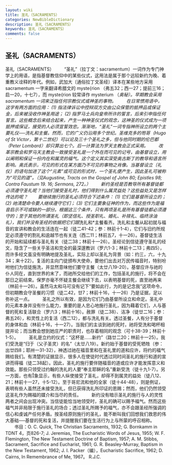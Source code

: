 ```yaml
---
layout: wiki
title: 圣礼（SACRAMENTS）
categories: NewBibleDictionary
description: 圣礼（SACRAMENTS）
keywords: 圣礼（SACRAMENTS）
comments: false
---
```


## 圣礼（SACRAMENTS）



圣礼（SACRAMENTS）
　　“圣礼”（拉丁文：sacramentum）一词作为专门神学上的用语，是指基督教信仰中的某些仪式，这用法是属于那个远较新约为晚、着重教义诠释的年代。例如，武加大〔通俗拉丁文圣经〕译本在某些地方采用 sacramentum 一字来翻译希腊文的 myste{rion （弗五32；西一27；提前三16；启一20，十七7），而 myste{rion 较常译作 mysterium （*奥秘）。早期教会采用 sacramentum 一词来泛指任何宗教仪式或神圣的事物。
　　在日常惯用语中，这字有两方面的应用： (1) 指法律诉讼中控辩双方交由公众保管的抵押品或保证金，后来被没收作神圣用途； (2) 指罗马士兵向皇帝所许的誓言，后来引申指任何誓言。这些概念后来结合起来，产生一种神圣仪式的观念，这神圣的仪式成为一项抵押或保证，接受的人必须宣誓效忠。渐渐地，“圣礼”一词专指神所设立的两个主要礼仪──洗礼和主餐。然而，它的广义仍沿用多个世纪。圣维克多的笏哥（Hugo of St Victor，第十二世纪）可以论及三十个圣礼之多，但与他同时期的伦巴都（Peter Lombard）却只算出七个。后一计算法为罗天主教会正式采用。
　　改革宗教会和罗马天主教会一致接受圣礼是一个外在而可见的记号，由基督设立，用以阐明和保证一份内在和属灵的福气。这个定义其实深受奥古斯丁的教导和语言所影响。奥氏表示，可见的形式在某方面乃不可见的事物之肖像。当基督设立〔礼仪〕的语句加进了这个“元素”或可见的形式时，一个圣礼便产生，因此圣礼可被称为“可见的道”。（见Augustine, Tracts on the Gospel of John 80; Epistles 98; Contra Faustum 19. 16; Sermons,
272。）
　　新约圣经是否教导所有基督徒都必须遵守圣礼呢？当他们接受圣礼时，他们得到什么属灵益处？这些益处又是怎样传达的呢？
　　要继续施行的圣礼必须符合下述条件： (1) 它们是基督所设立的； (2) 祂清楚命令要人继续遵守它们； (3) 它们主要象征神的作为，而这些作为是福音启示不可或缺的一部分。根据这三个条件，只有两项圣礼是所有基督徒都必须遵守的；至于其他的所谓圣礼（即坚信礼、授圣职礼、婚礼、补赎礼、临终涂油礼），我们并没有圣经的依据把它们跟*洗礼和*主餐看齐。洗礼和主餐从起初就与福音的宣讲和教会的生活连在一起（徒二41-42；参：林前十1-4），它们与旧约所规定必须遵守的割礼和逾越节也有关连（西二11；林前五7，十一26）。基督徒生活的开始和延续都与圣礼有关（徒二38；林前十一26）。圣经论到信徒遵守圣礼的经文，隐含了一些关乎圣洁和完全的最深邃教训（罗六1-3；林前十二13；弗四5），而许多经文虽没有明确地提及圣礼，实际上却以圣礼为背景（如：约三，六，十九34；来十22）。复活的主向门徒颁布大使命，要他们出去对万民传福音时，特别吩咐他们为信徒施洗，并显然意味他们要守主餐（太廿八19-20）。基督应许与祂的仆人同在，直到世界的末了，而祂所交给他们的工作，包括圣礼的施行，将不会在那日之前结束。保罗亦毫不怀疑主餐会继续下去，以表明基督的死，直至祂再来（林前十一26）。虽然马太和马可没有记下“要如此行，为的是记念我”这项命令，但初期教会守圣餐的习惯（徒二42，廿7；林前十16，十一26）乃是证据，足以弥补这一点。
　　圣礼之所以有效，是因为它们乃由基督所设立和命定。圣礼中的元素本身并没有什么能力，重要的是人忠心地施行圣礼，因为藉着它们，人与基督的死和复活联合（罗六3；林前十16）。赦罪（徒二38）、洁净（徒廿二16；参：弗五26），和灵性上的复活（西二12），都与洗礼有关。透过圣餐，人有分于基督的身体和血（林前十16，十一27）。当我们的主谈到祂的死时，祂将受洗和喝杯相提并论；而当教会想到她庄严的职责时，也存着相同的观念（可十38-39；林前十1-5）。
　　圣礼是立约的仪式：“这杯是……新约”（路廿二20；林前十一25）。我们受洗是“归于（父子圣灵）的名”（太廿八19）。新约始于基督的受死牺牲（参：出廿四8；耶卅一31-32），神透过祂在福音里和在圣礼里的道和应许，将约的福气赐给我们。有清楚的证据显示，很多人在使徒时代透过同时间圣礼的施行和道的宣讲而得福（徒二38起）。因此，圣礼的施行要伴随福音的道或应许才能发挥意义和效能。那些只领受过约翰的洗礼的人要“奉主耶稣的名”重新受洗（徒十九1-7）。另一方面，也有象显示，有些人纵使接受了圣礼，却得不到属灵的益处（徒八12、21；林前十一27，十5-12）。至于哥尼流和他的全家（徒十44-48），则是例证，表明有些人虽然还未接受洗礼，但已获得洗礼所印证的恩赐；然而，他们仍然领受这圣礼作为赐福的媒介和当尽的责任。
　　新约没有暗示圣礼的施行与人的灵性两者之间会出现冲突。当信徒能恰当地领受时，圣礼的确可以赐予福气。然而这些福气并非局限于施行圣礼的场合；透过圣礼所赐予的福气，亦不会跟圣经所强调的信心和虔诚产任何矛盾。按圣经原则施行的圣礼，能不断叫我们回想我们救恩的伟大基础──基督的死和复活，并提醒我们要在生活行为上与所蒙的呼召相称。
　　书目：O. C. Quick, The Christian Sacraments, 1932; G.
Bornkamm in TDNT 4，页826-7; J. Jeremias, The Eucharistic Words of Jesus, 1955; W.
F. Flemington, The New Testament Doctrine
of Baptism, 1957; A. M. Stibbs,
Sacrament, Sacrifice and Eucharist, 1961; G. R. Beasley-Murray, Baptism in the New Testament, 1962; J.
I. Packer（编），Eucharistic Sacrifice, 1962; D. Cairns, In Remembrance of Me, 1967。
R.J.C.




